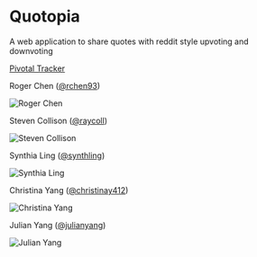 # Quotopia
A web application to share quotes with reddit style upvoting and downvoting 

[Pivotal Tracker](https://www.pivotaltracker.com/n/projects/1321098)

Roger Chen ([@rchen93](https://github.com/rchen93))  

![Roger Chen](https://media.licdn.com/media/p/7/005/03f/3b1/0ea3675.jpg)  



Steven Collison ([@raycoll](https://github.com/raycoll)) 


![Steven Collison](https://media.licdn.com/media/p/5/005/06c/1d1/232135c.jpg)


Synthia Ling ([@synthling](https://github.com/synthling))


![Synthia Ling](https://media.licdn.com/media/p/5/005/08a/305/0c0cbe8.jpg)


Christina Yang ([@christinay412](https://github.com/christinay412))


![Christina Yang](https://media.licdn.com/media/p/5/005/02e/23b/092dbfb.jpg)


Julian Yang ([@julianyang](https://github.com/julian-yang))


![Julian Yang](https://scontent.xx.fbcdn.net/hphotos-xfa1/v/t1.0-9/10557430_10152132051002273_8202719108063151833_n.jpg?oh=ddc24df8869761be006c8facbe9f7c02&oe=559D0F6C)
